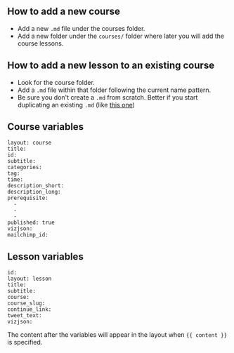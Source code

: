 ## How to add a new course

- Add a new `.md` file under the courses folder.
- Add a new folder under the `courses/` folder where later you will add the course lessons.

## How to add a new lesson to an existing course

- Look for the course folder.
- Add a `.md` file within that folder following the current name pattern.
- Be sure you don't create a `.md` from scratch. Better if you start duplicating an existing ```.md``` (like [this one](https://raw.githubusercontent.com/CartoDB/academy/master/courses/01-beginners-course/lesson-1.md))

## Course variables

```
layout: course
title:
id:
subtitle:
categories:
tag:
time:
description_short:
description_long:
prerequisite:
  -
  -
  -
published: true
vizjson:
mailchimp_id:
```

## Lesson variables

```
id:
layout: lesson
title:
subtitle:
course:
course_slug:
continue_link:
tweet_text:
vizjson:
```

The content after the variables will appear in the layout when `{{ content }}` is specified.
